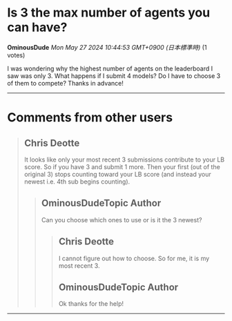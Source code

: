# Is 3 the max number of agents you can have?

**OminousDude** *Mon May 27 2024 10:44:53 GMT+0900 (日本標準時)* (1 votes)

I was wondering why the highest number of agents on the leaderboard I saw was only 3. What happens if I submit 4 models? Do I have to choose 3 of them to compete? Thanks in advance!



---

 # Comments from other users

> ## Chris Deotte
> 
> It looks like only your most recent 3 submissions contribute to your LB score. So if you have 3 and submit 1 more. Then your first (out of the original 3) stops counting toward your LB score (and instead your newest i.e. 4th sub begins counting).
> 
> 
> 
> > ## OminousDudeTopic Author
> > 
> > Can you choose which ones to use or is it the 3 newest?
> > 
> > 
> > 
> > > ## Chris Deotte
> > > 
> > > I cannot figure out how to choose. So for me, it is my most recent 3.
> > > 
> > > 
> > > 
> > > ## OminousDudeTopic Author
> > > 
> > > Ok thanks for the help!
> > > 
> > > 
> > > 


---

